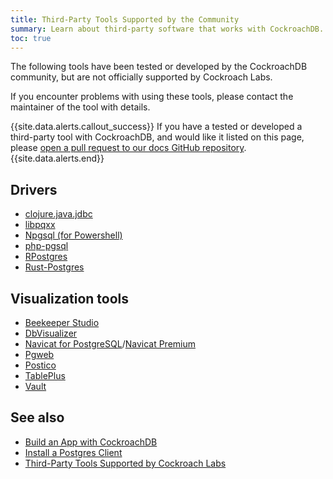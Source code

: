 ```yaml
---
title: Third-Party Tools Supported by the Community
summary: Learn about third-party software that works with CockroachDB.
toc: true
---
```


The following tools have been tested or developed by the CockroachDB community, but are not officially supported by Cockroach Labs.

If you encounter problems with using these tools, please contact the maintainer of the tool with details.

{{site.data.alerts.callout_success}}
If you have a tested or developed a third-party tool with CockroachDB, and would like it listed on this page, please [open a pull request to our docs GitHub repository](https://github.com/cockroachdb/docs/edit/master/${VERSION}/community-tooling.md).
{{site.data.alerts.end}}

## Drivers

- [clojure.java.jdbc](build-a-clojure-app-with-cockroachdb.html)
- [libpqxx](build-a-c++-app-with-cockroachdb.html)
- [Npgsql (for Powershell)](https://blog.ervits.com/2020/03/exploring-cockroachdb-with-jupyter.html)
- [php-pgsql](build-a-php-app-with-cockroachdb.html)
- [RPostgres](https://blog.ervits.com/2020/02/exploring-cockroachdb-with-r-and.html)
- [Rust-Postgres](build-a-rust-app-with-cockroachdb.html)

## Visualization tools

- [Beekeeper Studio](https://www.beekeeperstudio.io/db/cockroachdb-client/)
- [DbVisualizer](https://www.cdata.com/kb/tech/cockroachdb-jdbc-dbv.rst)
- [Navicat for PostgreSQL](https://www.navicat.com/en/products/navicat-for-postgresql)/[Navicat Premium](https://www.navicat.com/en/products/navicat-premium)
- [Pgweb](http://sosedoff.github.io/pgweb/)
- [Postico](https://eggerapps.at/postico/)
- [TablePlus](https://tableplus.com/blog/2018/06/best-cockroachdb-gui-client-tableplus.html)
- [Vault](https://www.vaultproject.io/docs/configuration/storage/cockroachdb.html)

## See also

- [Build an App with CockroachDB](build-an-app-with-cockroachdb.html)
- [Install a Postgres Client](install-client-drivers.html)
- [Third-Party Tools Supported by Cockroach Labs](third-party-database-tools.html)
